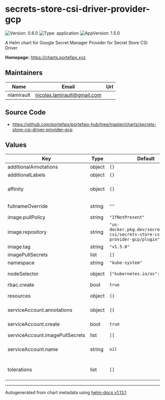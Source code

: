 # secrets-store-csi-driver-provider-gcp

![Version: 0.6.0](https://img.shields.io/badge/Version-0.6.0-informational?style=flat-square) ![Type: application](https://img.shields.io/badge/Type-application-informational?style=flat-square) ![AppVersion: 1.5.0](https://img.shields.io/badge/AppVersion-1.5.0-informational?style=flat-square)

A Helm chart for Google Secret Manager Provider for Secret Store CSI Driver

**Homepage:** <https://charts.portefaix.xyz>

## Maintainers

| Name | Email | Url |
| ---- | ------ | --- |
| nlamirault | <nicolas.lamirault@gmail.com> |  |

## Source Code

* <https://github.com/portefaix/portefaix-hub/tree/master/charts/secrets-store-csi-driver-provider-gcp>

## Values

| Key | Type | Default | Description |
|-----|------|---------|-------------|
| additionalAnnotations | object | `{}` | Additional annotations to add to metadata |
| additionalLabels | object | `{}` | Additional labels to add to metadata |
| affinity | object | `{}` | Affinity settings for pod assignment # Ref: https://kubernetes.io/docs/concepts/configuration/assign-pod-node/ |
| fullnameOverride | string | `""` | Provide a name to substitute for the full names of resources |
| image.pullPolicy | string | `"IfNotPresent"` |  |
| image.repository | string | `"us-docker.pkg.dev/secretmanager-csi/secrets-store-csi-driver-provider-gcp/plugin"` |  |
| image.tag | string | `"v1.5.0"` |  |
| imagePullSecrets | list | `[]` |  |
| namespace | string | `"kube-system"` | Namespace to deploy the Secret Store CSI Driver |
| nodeSelector | object | `{"kubernetes.io/os":"linux"}` | Node labels for pod assignment # Ref: https://kubernetes.io/docs/user-guide/node-selection/ |
| rbac.create | bool | `true` | If true, create & use RBAC resources |
| resources | object | `{}` | Container resources (requests and limits for cpu and memory) |
| serviceAccount.annotations | object | `{}` | ServiceAccount annotations. # Use case: GKE Workload Identity for service accounts |
| serviceAccount.create | bool | `true` | Specifies whether a ServiceAccount should be created, require rbac true |
| serviceAccount.imagePullSecrets | list | `[]` |  |
| serviceAccount.name | string | `nil` | The name of the ServiceAccount to use. # If not set and create is true, a name is generated using the fullname template |
| tolerations | list | `[]` | Tolerations for pod assignment # Ref: https://kubernetes.io/docs/concepts/configuration/taint-and-toleration/ |

----------------------------------------------
Autogenerated from chart metadata using [helm-docs v1.13.1](https://github.com/norwoodj/helm-docs/releases/v1.13.1)

